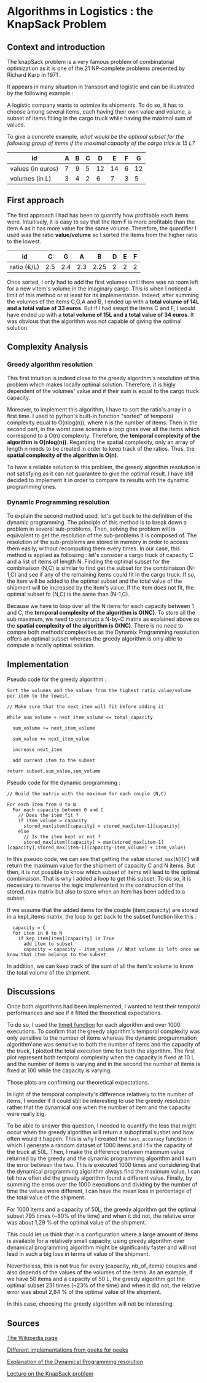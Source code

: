 # Algorithms in Logistics : the KnapSack Problem

## Context and introduction 
The knapSack problem is a very famous problem of combinatorial optimization as it is one of the 21 NP-complete problems presented by Richard Karp in 1971 . 

It appears in many situation in transport and logistic and can be illustrated by the following example : 

A logistic company wants to optmize its shipments. To do so, it has to choose among 
several items, each having their own value and volume, a subset of items fitiing in 
the cargo truck while having the maximal sum of values.

To give a concrete example, *what would be the optimal subset for the following group of items if the maximal capacity of the cargo trick is 15 L?*

| id                | A | B | C | D  | E  | F | G  |
|-------------------|---|---|---|----|----|---|----|
| values (in euros) | 7 | 9 | 5 | 12 | 14 | 6 | 12 |
| volumes (in L)     | 3 | 4 | 2 | 6  | 7  | 3 | 5  |

## First approach 

The first approach I had has been to quantify how profitable each items were. Intuitively, it is easy to say that the item F is more profitable than the item A
as it has more value for the same volume. Therefore, the quantifier I used was the ratio **value/volume** so I sorted the items from the higher ratio to the lowest.

| id            | C   | G   | A   | B    | D | E | F |
|---------------|-----|-----|-----|------|---|---|---|
| ratio   (€/L) | 2.5 | 2.4 | 2.3 | 2.25 | 2 | 2 | 2 |

Once sorted, I only had to add the first volumes until there was no room left for a new vitem's volume in the imaginary cargo.
This is when I noticed a limit of this method or at least for its implementation. Indeed, after summing the volumes of the items C,G,A and B,
I ended up with a __total volume of 14L and a total value of 33 euros__. But if I had swapt the items C and F, I would have ended up with a __total volume of 15L and a 
total value of 34 euros__. 
It was obvious that the algorithm was not capable of giving the optimal solution. 

## Complexity Analysis 
### Greedy algorithm resolution 
This first intuition is indeed close to the greedy algorithm's resolution of this problem which makes locally optimal solution. 
Therefore, it is higly dependent of the volumes' value and if their sum is equal to the cargo truck capacity. 

Moreover, to implement this algorithm, I have to sort the ratio's array in a first time. 
I used to python's built-in function "sorted" of temporal complexity equal to O(nlog(n)), where n is the number of items.
Then in the second part, in the worst case scenario a loop goes over all the items which correspond to a O(n) complexity. 
Therefore, the **temporal complexity of the algorithm is O(nlog(n))**. 
Regarding the spatial complexity, only an array of length n needs to be created in order to keep track of the ratios. 
Thus, the **spatial complexity of the algorithm is O(n)**. 

To have a reliable solution to this problem, the greedy algorithm resolution is not satisfying as it can not guarantee to give the optimal result. I have still decided to
implement it in order to compare its results with the dynamic programming'ones.  

### Dynamic Programming resolution

To explain the second method used, let's get back to the definition of the dynamic programming. The principle of this method is to break down a problem in several sub-problems. Then, solving the problem will is equivalent to get the resolution of the sub-problems it is composed of. The resolution of the sub-problems are stored in 
memory in order to access them easily, without recomputing them every times. 
In our case, this method is applied as following : let's consider a cargo truck of capacity C and a list of items of length N. Finding the optimal subset for the combinaison
(N,C) is similar to find get the subset for the combinaison (N-1,C) and see if any of the remaining items could fit in the cargo truck. If so, the item will be added to the 
optimal subset and the total value of the shipment will be increased by the item's value. If the item does not fit, the optimal subset fo (N,C) is the same than (N-1,C). 

Because we have to loop over all the N items for each capacity between 1 and C, the **temporal complexity of the algorithm is O(NC)**. To store all the sub maximum, we need to construct a N-by-C matrix as explained above so the **spatial complexity of the algorithm is O(NC)**. 
There is no need to compre both methods'complexities as the Dynamix Programming resolution offers an optimal subset whereas the greedy algorithm is only able to compute a locally optimal solution. 

## Implementation 

Pseudo code for the greedy algorithm :
```
Sort the volumes and the values from the highest ratio value/volume per item to the lowest. 

// Make sure that the next item will fit before adding it 

While sum_volume + next_item_volume <= total_capacity

  sum_volume += next_item_volume 
  
  sum_value += next_item_value 
  
  increase next_item
  
  add current item to the subset 
  
return subset,sum_value,sum_volume
```

Pseudo code for the dynamic programming : 
``` 
// Build the matrix with the maximum for each couple (N,C) 

For each item from 0 to N
  For each capacity between 0 and C
    // Does the item fit ?
    if item_volume > capacity 
      stored_max[item][capacity] = stored_max[item-1][capacity] 
    else 
      // Is the item kept or not ?
      stored_max[item][capacity] = max(stored_max[item-1][capacity],stored_max[item-1][capacity-item_volume] + item_value)
```

In this pseudo code, we can see that getting the value ```stored_max[N][C]``` will return the maximum value for the shipment of capacity C and N items. But then,
it is not possible to know which subset of items will lead to the optimal combinaison. 
That is why I added a loop to get this subset. To do so, it is necessary to reverse the logic implemented in the construction of the stored_max matrix but also to store when
an item has been added to a subset. 

If we assume that the added items for the couple (item,capacity) are stored in a kept_items matrix, the loop to get back to the subset function like this : 

```
  capacity = C 
  for item in 0 to N 
    if kep_item[item][capacity] is True 
      add item to subset 
      capacity = capacity - item_volume // What volume is left once we know that item belongs to the subset 
```
In addition, we can keep track of the sum of all the item's volume to know the total volume of the shipment. 

## Discussions 

Once both algorithms had been implemented, I wanted to test their temporal performances and see if it fitted the theoretical expectations. 

To do so, I used the [timeit function](https://documentation.help/Python-3.7/timeit.html) for each algorithm and over 1000 executions. To confirm that the greedy algorithm's temporal complexity was only sensitive to the number of items whereas the dynamic programmation algorithm'one was sensitive to both the number of items and the capacity of the truck, I plotted the total execution time for both the algorithm. The first plot represent both temporal complexity when the capacity is fixed at 10 L and the number of items is varying and in the second the number of items is fixed at 100 while the capacity is varying. 

Those plots are confirming our theoretical expectations. 

In light of the temporal complexity's difference relatively to the number of items, I wonder if it could still be interesting to use the greedy resolution rather that the dynamical one when the number of item and the capacity were really big. 

To be able to answer this question, I needed to quantify the loss that might occur when the greedy algorithm will return a suboptimal susbet and how often would it happen. This is why I created the ```test_accuracy``` function in which I generate a random dataset of 1000 items and I fix the capacity of the truck at 50L. Then, I make the difference between maximum value returned by the greedy and the dynamic programming algorithm and I sum the error between the two. This is executed 1000 times and considering that the dynamical programming algorithm always find the maximum value, I can tell how often did the greedy algorithm found a different value. Finally, by summing the erros over the 1000 executions and dividing by the number of time the values were different, I can have the mean loss in percentage of the total value of the shipment. 

For 1000 items and a capacity of 50L, the greedy algorithm got the optimal subset 795 times (~80% of the time) and when it did not, the relative error was about 1,29 % of the optimal value of the shipment. 

This could let us think that in a configuration where a large amount of items is available for a relatively small capacity, using greedy algorithm over dynamical programming algorithm might be significantly faster and will not lead in such a big loss in terms of value of the shipment. 

Nevertheless, this is not true for every (capacity, nb_of_items) couples and also depends of the values of the volumes of the items. As an example, if we have 50 items and a capacity of 50 L, the greedy algorithm got the optimal subset 231 times (~23% of the time) and when it did not, the relative error was about 2,84 % of the optimal value of the shipment. 

In this case, choosing the greedy algorithm will not be interesting. 

## Sources 
[The Wikipedia page](https://en.wikipedia.org/wiki/Knapsack_problem)

[Different implementations from geeks for geeks](https://www.geeksforgeeks.org/0-1-knapsack-problem-dp-10/)

[Explanation of the Dynamical Programming resolution](https://dev.to/downey/solving-the-knapsack-problem-with-dynamic-programming-4hce)

[Lecture on the KnapSack problem](http://www.es.ele.tue.nl/education/5MC10/Solutions/knapsack.pdf)

